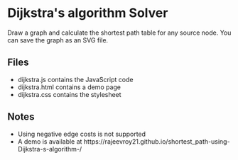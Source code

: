 <h1>Dijkstra's algorithm Solver</h1>
<p>Draw a graph and calculate the shortest path table for any source node. You can save the graph as an SVG file.</p>

<h2>Files</h2>
<ul>
<li>dijkstra.js contains the JavaScript code</li>
<li>dijkstra.html contains a demo page</li>
<li>dijkstra.css contains the stylesheet</li>
</ul>

<h2>Notes</h2>
<ul>
<li>Using negative edge costs is not supported</li>
<li>A demo is available at https://rajeevroy21.github.io/shortest_path-using-Dijkstra-s-algorithm-/</li>
</ul>

</ol>
